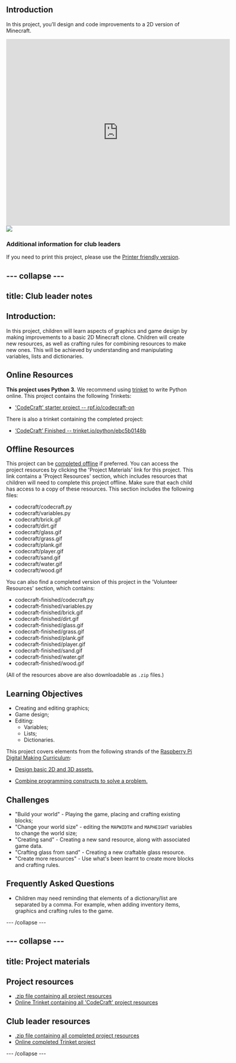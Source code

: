 ## Introduction

In this project, you’ll design and code improvements to a 2D version of Minecraft.

<div class="trinket">
  <iframe src="https://trinket.io/embed/python/ebc5b0148b?outputOnly=true&start=result" width="600" height="500" frameborder="0" marginwidth="0" marginheight="0" allowfullscreen>
  </iframe>
  <img src="images/craft-finished.png">
</div>

### Additional information for club leaders

If you need to print this project, please use the [Printer friendly version](https://projects.raspberrypi.org/en/projects/codecraft/print).

--- collapse ---
---
title: Club leader notes
---

## Introduction:

In this project, children will learn aspects of graphics and game design by making improvements to a basic 2D Minecraft clone. Children will create new resources, as well as crafting rules for combining resources to make new ones. This will be achieved by understanding and manipulating variables, lists and dictionaries.

## Online Resources

__This project uses Python 3.__ We recommend using [trinket](https://trinket.io/) to write Python online. This project contains the following Trinkets:

+ ['CodeCraft' starter project -- rpf.io/codecraft-on](http://rpf.io/codecraft-on)

There is also a trinket containing the completed project:

+ [‘CodeCraft’ Finished -- trinket.io/python/ebc5b0148b](https://trinket.io/python/ebc5b0148b)

## Offline Resources

This project can be [completed offline](https://www.codeclubprojects.org/en-GB/resources/python-working-offline/) if preferred. You can access the project resources by clicking the 'Project Materials' link for this project. This link contains a 'Project Resources' section, which includes resources that children will need to complete this project offline. Make sure that each child has access to a copy of these resources. This section includes the following files:

+ codecraft/codecraft.py
+ codecraft/variables.py
+ codecraft/brick.gif
+ codecraft/dirt.gif
+ codecraft/glass.gif
+ codecraft/grass.gif
+ codecraft/plank.gif
+ codecraft/player.gif
+ codecraft/sand.gif
+ codecraft/water.gif
+ codecraft/wood.gif

You can also find a completed version of this project in the 'Volunteer Resources' section, which contains:

+ codecraft-finished/codecraft.py
+ codecraft-finished/variables.py
+ codecraft-finished/brick.gif
+ codecraft-finished/dirt.gif
+ codecraft-finished/glass.gif
+ codecraft-finished/grass.gif
+ codecraft-finished/plank.gif
+ codecraft-finished/player.gif
+ codecraft-finished/sand.gif
+ codecraft-finished/water.gif
+ codecraft-finished/wood.gif

(All of the resources above are also downloadable as `.zip` files.)

## Learning Objectives

+ Creating and editing graphics;
+ Game design;
+ Editing:
	+ Variables;
	+ Lists;
	+ Dictionaries.

This project covers elements from the following strands of the [Raspberry Pi Digital Making Curriculum](http://rpf.io/curriculum):

+ [Design basic 2D and 3D assets.](https://www.raspberrypi.org/curriculum/design/creator)

+ [Combine programming constructs to solve a problem.](https://www.raspberrypi.org/curriculum/programming/builder)

## Challenges

+ "Build your world" - Playing the game, placing and crafting existing blocks;
+ "Change your world size" - editing the `MAPWIDTH` and `MAPHEIGHT` variables to change the world size;
+ "Creating sand" - Creating a new sand resource, along with associated game data.
+ "Crafting glass from sand" - Creating a new craftable glass resource.
+ "Create more resources" - Use what's been learnt to create more blocks and crafting rules.

## Frequently Asked Questions

+ Children may need reminding that elements of a dictionary/list are separated by a comma. For example, when adding inventory items, graphics and crafting rules to the game.

--- /collapse ---

--- collapse ---
---
title: Project materials
---

## Project resources

* [.zip file containing all project resources](resources/codecraft-resources.zip)
* [Online Trinket containing all 'CodeCraft' project resources](http://rpf.io/codecraft-on)

## Club leader resources

* [.zip file containing all completed project resources](solutions/codecraft-solution.zip)
* [Online completed Trinket project](https://trinket.io/python/ebc5b0148b)

--- /collapse ---
